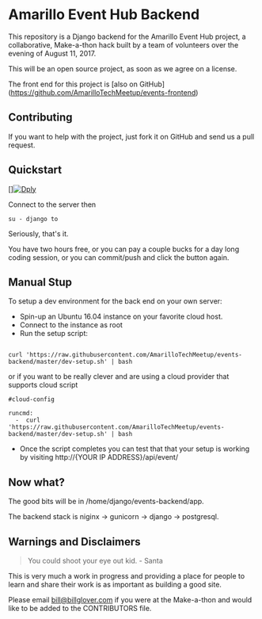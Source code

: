 # Amarillo Event Hub Backend

This repository is a Django backend for the Amarillo Event Hub project, a collaborative, Make-a-thon hack built
by a team of volunteers over the evening of August 11, 2017.

This will be an open source project, as soon as we agree on a license.

The front end for this project is [also on GitHub] (https://github.com/AmarilloTechMeetup/events-frontend)

## Contributing

If you want to help with the project, just fork it on GitHub and send us a pull request.

## Quickstart

[][![Dply](https://dply.co/b.svg)](https://dply.co/b/AbLM1dqg) 

Connect to the server then

```
su - django to 
```
Seriously, that's it.

You have two hours free, or you can pay a couple bucks for a day long coding session, or you can commit/push and click the button again.

## Manual Stup 

To setup a dev environment for the back end on your own server:

+ Spin-up an Ubuntu 16.04 instance on your favorite cloud host.
+ Connect to the instance as root
+ Run the setup script:

```

curl 'https://raw.githubusercontent.com/AmarilloTechMeetup/events-backend/master/dev-setup.sh' | bash

```

or if you want to be really clever and are using a cloud provider that supports cloud script


```
#cloud-config

runcmd:
  -  curl 'https://raw.githubusercontent.com/AmarilloTechMeetup/events-backend/master/dev-setup.sh' | bash

```

+ Once the script completes you can test that that your setup is working by visiting http://{YOUR IP ADDRESS}/api/event/


## Now what?

The good bits will be in /home/django/events-backend/app.

The backend stack is niginx -> gunicorn -> django -> postgresql.

## Warnings and Disclaimers

> You could shoot your eye out kid. - Santa

This is very much a work in progress and providing a place for people to learn and share their work is as important as building a good site.

Please email bill@billglover.com if you were at the Make-a-thon and would like to be added to the CONTRIBUTORS file.

